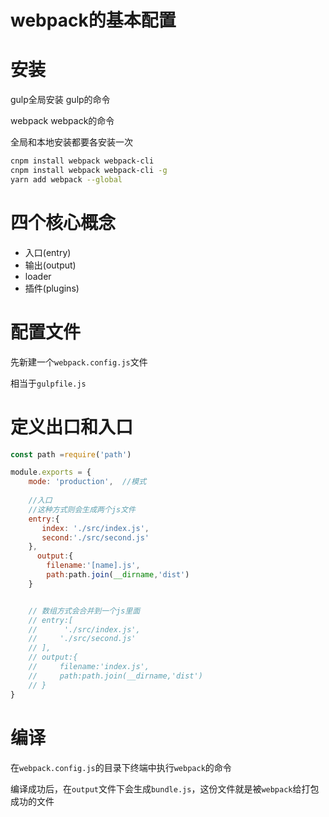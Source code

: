 # webpack的基本配置




# 安装

gulp全局安装 gulp的命令

webpack webpack的命令

全局和本地安装都要各安装一次
```bash
cnpm install webpack webpack-cli
cnpm install webpack webpack-cli -g
yarn add webpack --global 
```

# 四个核心概念

- 入口(entry)
- 输出(output)
- loader
- 插件(plugins)

# 配置文件

先新建一个`webpack.config.js`文件

相当于`gulpfile.js`

# 定义出口和入口


```js
const path =require('path')

module.exports = {
    mode: 'production',  //模式
    
    //入口
    //这种方式则会生成两个js文件
    entry:{ 
       index: './src/index.js',
       second:'./src/second.js'
    },
      output:{
        filename:'[name].js',
        path:path.join(__dirname,'dist')
    }


    // 数组方式会合并到一个js里面
    // entry:[
    //      './src/index.js',
    //     './src/second.js'
    // ],
    // output:{
    //     filename:'index.js',
    //     path:path.join(__dirname,'dist')
    // }
}

```

# 编译

在`webpack.config.js`的目录下终端中执行`webpack`的命令

编译成功后，在`output`文件下会生成`bundle.js`，这份文件就是被`webpack`给打包成功的文件